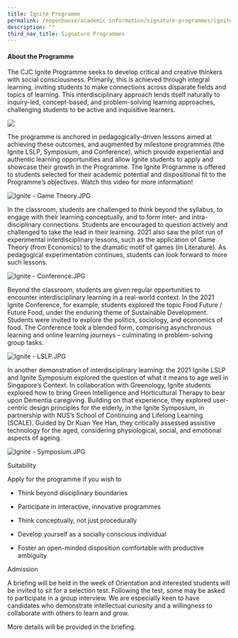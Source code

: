 ```yaml
---
title: Ignite Programme
permalink: /eopenhouse/academic-information/signature-programmes/ignite-programme/
description: ""
third_nav_title: Signature Programmes
---
```

#### About the Programme  

  

The CJC Ignite Programme seeks to develop critical and creative thinkers with social consciousness. Primarily, this is achieved through integral learning, inviting students to make connections across disparate fields and topics of learning. This interdisciplinary approach lends itself naturally to inquiry-led, concept-based, and problem-solving learning approaches, challenging students to be active and inquisitive learners. 

  

![](https://cjc.moe.edu.sg/pix/spacer.gif)

  

  

The programme is anchored in pedagogically-driven lessons aimed at achieving these outcomes, and augmented by milestone programmes (the Ignite LSLP, Symposium, and Conference), which provide experiential and authentic learning opportunities and allow Ignite students to apply and showcase their growth in the Programme. The Ignite Programme is offered to students selected for their academic potential and dispositional fit to the Programme’s objectives. Watch this video for more information!

![Ignite - Game Theory.JPG](https://cjc.moe.edu.sg/qql/slot/u495/Education/Ignite/Ignite%20-%20Game%20Theory.JPG)  

  

  

  

In the classroom, students are challenged to think beyond the syllabus, to engage with their learning conceptually, and to form inter- and intra-disciplinary connections. Students are encouraged to question actively and challenged to take the lead in their learning. 2021 also saw the pilot run of experimental interdisciplinary lessons, such as the application of Game Theory (from Economics) to the dramatic motif of games (in Literature). As pedagogical experimentation continues, students can look forward to more such lessons. 

![Ignite - Conference.JPG](https://cjc.moe.edu.sg/qql/slot/u495/Education/Ignite/Ignite%20-%20Conference.JPG)  

  

Beyond the classroom, students are given regular opportunities to encounter interdisciplinary learning in a real-world context. In the 2021 Ignite Conference, for example, students explored the topic Food Future / Future Food, under the enduring theme of Sustainable Development. Students were invited to explore the politics, sociology, and economics of food. The Conference took a blended form, comprising asynchronous learning and online learning journeys – culminating in problem-solving group tasks. 

  

![Ignite - LSLP.JPG](https://cjc.moe.edu.sg/qql/slot/u495/Education/Ignite/Ignite%20-%20LSLP.JPG)  

  

In another demonstration of interdisciplinary learning: the 2021 Ignite LSLP and Ignite Symposium explored the question of what it means to age well in Singapore’s Context. In collaboration with Greenology, Ignite students explored how to bring Green Intelligence and Horticultural Therapy to bear upon Dementia caregiving. Building on that experience, they explored user-centric design principles for the elderly, in the Ignite Symposium, in partnership with NUS’s School of Continuing and Lifelong Learning (SCALE). Guided by Dr Kuan Yee Han, they critically assessed assistive technology for the aged, considering physiological, social, and emotional aspects of ageing. 

  

![Ignite - Symposium.JPG](https://cjc.moe.edu.sg/qql/slot/u495/Education/Ignite/Ignite%20-%20Symposium.JPG)  

  

Suitability

Apply for the programme if you wish to

*   Think beyond disciplinary boundaries
    
*   Participate in interactive, innovative programmes
    
*   Think conceptually, not just procedurally
    
*   Develop yourself as a socially conscious individual
    
*   Foster an open-minded disposition comfortable with productive ambiguity
    

Admission

A briefing will be held in the week of Orientation and interested students will be invited to sit for a selection test. Following the test, some may be asked to participate in a group interview. We are especially keen to have candidates who demonstrate intellectual curiosity and a willingness to collaborate with others to learn and grow. 

More details will be provided in the briefing.